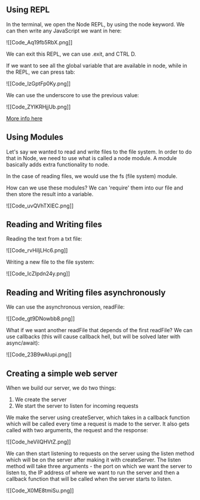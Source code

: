 ## Using REPL

In the terminal, we open the Node REPL, by using the node keyword. We can then write any JavaScript we want in here:

![[Code_Aq19fb5RbX.png]]

We can exit this REPL, we can use .exit, and CTRL D.

If we want to see all the global variable that are available in node, while in the REPL, we can press tab:

![[Code_lzGptFp0Ky.png]]

We can use the underscore to use the previous value:

![[Code_ZYIKRHjjUb.png]]

[More info here]()

## Using Modules

Let's say we wanted to read and write files to the file system. In order to do that in Node, we need to use what is called a node module. A module basically adds extra functionality to node.

In the case of reading files, we would use the fs (file system) module.

How can we use these modules? We can 'require' them into our file and then store the result into a variable.

![[Code_uvQVhTXIEC.png]]

## Reading and Writing files

Reading the text from a txt file: 

![[Code_rvHiljLHc6.png]]

Writing a new file to the file system: 

![[Code_IcZIpdn24y.png]]

## Reading and Writing files asynchronously 

We can use the asynchronous version, readFile:

![[Code_gt9DNowbb8.png]]

What if we want another readFile that depends of the first readFile? We can use callbacks (this will cause callback hell, but will be solved later with async/await):

![[Code_23B9wAIupi.png]]

## Creating a simple web server

When we build our server, we do two things:
1) We create the server
2) We start the server to listen for incoming requests

We make the server using createServer, which takes in a callback function which will be called every time a request is made to the server. It also gets called with two arguments, the request and the response:

![[Code_heViIQHVtZ.png]]

We can then start listening to requests on the server using the listen method which will be on the server after making it with createServer. The listen method will take three arguments - the port on which we want the server to listen to, the IP address of where we want to run the server and then a callback function that will be called when the server starts to listen.

![[Code_X0ME8tmiSu.png]]

